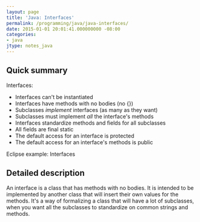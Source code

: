 ```yaml
---
layout: page
title: 'Java: Interfaces'
permalink: /programming/java/java-interfaces/
date: 2015-01-01 20:01:41.000000000 -08:00
categories:
- java
jtype: notes_java
---
```


## Quick summary

Interfaces:

* Interfaces can't be instantiated
* Interfaces have methods with no bodies (no {})
* Subclasses _implement_ interfaces (as many as they want)
* Subclasses must implement _all_ the interface's methods
* Interfaces standardize methods and fields for all subclasses
* All fields are final static
* The default access for an interface is protected
* The default access for an interface's methods is public

Eclipse example: Interfaces

## Detailed description

An interface is a class that has methods with no bodies. It is intended to be implemented by another class that will insert their own values for the methods. It's a way of formalizing a class that will have a lot of subclasses, when you want all the subclasses to standardize on common strings and methods.